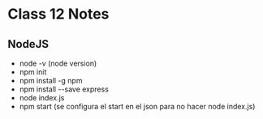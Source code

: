# Class 12 Notes
## NodeJS
* node -v (node version)
* npm init
* npm install -g npm
* npm install --save express
* node index.js
* npm start (se configura el start en el json para no hacer node index.js)